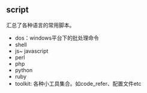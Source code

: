 ## script

汇总了各种语言的常用脚本。
* dos：windows平台下的批处理命令
* shell
* js~ javascript
* perl
* php
* python
* ruby
* toolkit: 各种小工具集合。如code_refer、配置文件etc
